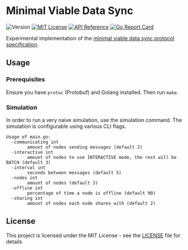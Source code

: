 # Minimal Viable Data Sync

![Version](https://img.shields.io/github/tag/status-im/mvds.svg)
[![MIT License](https://img.shields.io/badge/license-MIT-blue.svg)](LICENSE)
[![API Reference](
https://camo.githubusercontent.com/915b7be44ada53c290eb157634330494ebe3e30a/68747470733a2f2f676f646f632e6f72672f6769746875622e636f6d2f676f6c616e672f6764646f3f7374617475732e737667
)](https://godoc.org/github.com/status-im/mvds) [![Go Report Card](https://goreportcard.com/badge/github.com/status-im/mvds)](https://goreportcard.com/report/github.com/status-im/mvds)

Experimental implementation of the [minimal viable data sync protocol specification](https://github.com/status-im/bigbrother-specs/blob/master/data_sync/mvds.md).

## Usage

### Prerequisites

Ensure you have `protoc` (Protobuf) and Golang installed. Then run `make`.

### Simulation

In order to run a very naive simulation, use the simulation command. The simulation is configurable using various CLI flags.

```
Usage of main.go:
  -communicating int
    	amount of nodes sending messages (default 2)
  -interactive int
    	amount of nodes to use INTERACTIVE mode, the rest will be BATCH (default 3)
  -interval int
    	seconds between messages (default 5)
  -nodes int
    	amount of nodes (default 3)
  -offline int
    	percentage of time a node is offline (default 90)
  -sharing int
    	amount of nodes each node shares with (default 2)
```

## License

This project is licensed under the MIT License - see the [LICENSE](LICENSE) file for details
